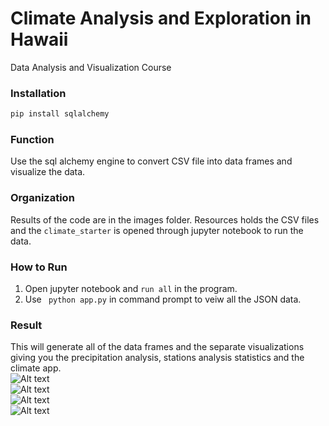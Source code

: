 # Climate Analysis and Exploration in Hawaii
Data Analysis and Visualization Course
### Installation
```bash
pip install sqlalchemy
```
### Function
Use the sql alchemy engine to convert CSV file into data frames and visualize the data. 
### Organization
Results of the code are in the images folder. Resources holds the CSV files and the ```climate_starter``` is opened through jupyter notebook to run the data. 
### How to Run
1. Open jupyter notebook and ```run all``` in the program. 
2. Use ``` python app.py``` in command prompt to veiw all the JSON data. 
### Result
This will generate all of the data frames and the separate visualizations giving you the precipitation analysis, stations analysis statistics and the climate app. <br/>
![Alt text](https://github.com/mitchklee35/Climate-Analysis-and-Exploration-in-Hawaii/blob/master/images/12_months.PNG)<br/>
![Alt text](https://github.com/mitchklee35/Climate-Analysis-and-Exploration-in-Hawaii/blob/master/images/precipitation_data.PNG)<br/>
![Alt text](https://github.com/mitchklee35/Climate-Analysis-and-Exploration-in-Hawaii/blob/master/images/station-histogram.png)<br/>
![Alt text](https://github.com/mitchklee35/Climate-Analysis-and-Exploration-in-Hawaii/blob/master/images/statistics.PNG)<br/>
